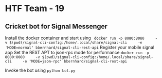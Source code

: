 # HTF Team - 19
## Cricket bot for Signal Messenger
Install the docker container and start using
` docker run -p 8080:8080     -v $(pwd)/signal-cli-config:/home/.local/share/signal-cli     -e 'MODE=normal' bbernhard/signal-cli-rest-api`
Register your mobile signal app
Set the REST APT to json-rpc mode for performance
`docker run -p 8080:8080     -v $(pwd)/signal-cli-config:/home/.local/share/signal-cli     -e 'MODE=json-rpc' bbernhard/signal-cli-rest-api`

Invoke the bot using `python bot.py`
